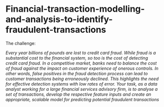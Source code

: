 # Financial-transaction-modelling-and-analysis-to-identify-fraudulent-transactions

The challenge:

_Every year billions of pounds are lost to credit card fraud. While fraud is a substantial cost to the financial system, so too is the cost of detecting credit card fraud. In a competitive market, banks need to balance the cost of fraud against the impact on customer experience of onerous controls. In other words, false positives in the fraud detection process can lead to customer transactions being erroneously declined. This highlights the need for effective detection systems with low rates of error.
Your task, as a data analyst working for a large financial services advisory firm, is to analyse a set of transactions, develop the respective feature inputs and create an appropriate, scalable model for predicting potential fraudulent transactions_
